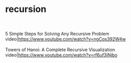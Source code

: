 # recursion<br><br>

5 Simple Steps for Solving Any Recursive Problem<br>video|https://www.youtube.com/watch?v=ngCos392W4w<br><br>
Towers of Hanoi: A Complete Recursive Visualization<br>video|https://www.youtube.com/watch?v=rf6uf3jNjbo<br><br>
